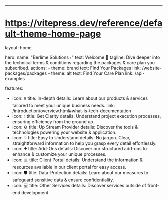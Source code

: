 ---
# https://vitepress.dev/reference/default-theme-home-page
layout: home

hero:
  name: "Berlime Solutions+"
  text: Welcome 🚀
  tagline: Dive deeper into the technical terms & conditions regarding the packages & care plan you subscribed.
  actions:
    - theme: brand
      text: Find Your Packages
      link: /website-packages/packages
    - theme: alt
      text: Find Your Care Plan
      link: /api-examples

features:
  - icon: ⬇️
    title: In-depth
    details: Learn about our products & services tailored to meet your unique business needs.
    link: /introduction/overview.html#what-is-tech-documentation
  - icon: 💧
    title: Get Clarity
    details: Understand project execution processes, ensuring efficiency from the ground up.
  - icon: ⚙️
    title: Up Stream Provider
    details: Discover the tools & technologies powering your website & application.
  - icon: 💡
    title: Easy to Understand
    details: No jargon. Clear, straightforward information to help you grasp every detail effortlessly.
  - icon: ➕
    title: Add-Ons
    details: Discover our structured add-ons to enhance & customize your unique processes.
  - icon: 📊
    title: Client Portal
    details: Understand the information & resources available in our client portal for easy access.
  - icon: 🛡️
    title: Data-Protection
    details: Learn about our measures to safeguard sensitive data & ensure confidentiality. 
  - icon: 💻
    title: Other Services
    details: Discover services outside of front-end development.
  